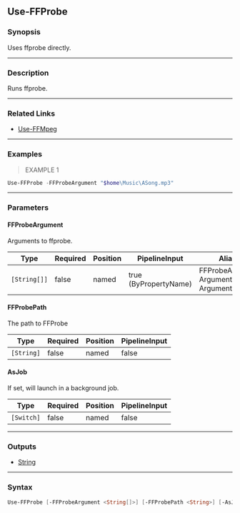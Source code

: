 Use-FFProbe
-----------

### Synopsis
Uses ffprobe directly.

---

### Description

Runs ffprobe.

---

### Related Links
* [Use-FFMpeg](Use-FFMpeg.md)

---

### Examples
> EXAMPLE 1

```PowerShell
Use-FFProbe -FFProbeArgument "$home\Music\ASong.mp3"
```

---

### Parameters
#### **FFProbeArgument**
Arguments to ffprobe.

|Type        |Required|Position|PipelineInput        |Aliases                                    |
|------------|--------|--------|---------------------|-------------------------------------------|
|`[String[]]`|false   |named   |true (ByPropertyName)|FFProbeArguments<br/>Argument<br/>Arguments|

#### **FFProbePath**
The path to FFProbe

|Type      |Required|Position|PipelineInput|
|----------|--------|--------|-------------|
|`[String]`|false   |named   |false        |

#### **AsJob**
If set, will launch in a background job.

|Type      |Required|Position|PipelineInput|
|----------|--------|--------|-------------|
|`[Switch]`|false   |named   |false        |

---

### Outputs
* [String](https://learn.microsoft.com/en-us/dotnet/api/System.String)

---

### Syntax
```PowerShell
Use-FFProbe [-FFProbeArgument <String[]>] [-FFProbePath <String>] [-AsJob] [<CommonParameters>]
```
